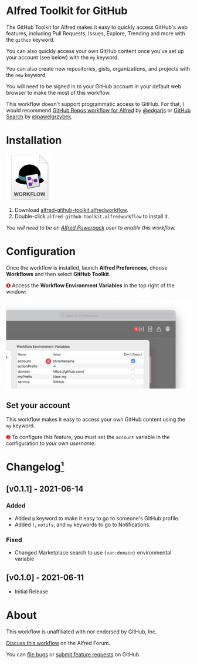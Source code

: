 # Alfred Toolkit for GitHub

The GitHub Toolkit for Alfred makes it easy to quickly access GitHub's web features, including Pull Requests, Issues, Explore, Trending and more with the `github` keyword.

You can also quickly access your own GitHub content once you've set up your account (see below) with the `my` keyword.

You can also create new repositories, gists, organizations, and projects with the `new` keyword.

You will need to be signed in to your GitHub account in your default web browser to make the most of this workflow.

This workflow doesn't support programmatic access to GitHub. For that, I would recommend [GitHub Repos workflow for Alfred](https://github.com/edgarjs/alfred-github-repos) by [@edgarjs](https://github.com/edgarjs) or [GitHub Search](https://github.com/pawelgrzybek/alfred-github-search) by [@pawelgrzybek](https://github.com/pawelgrzybek/).

# Installation

<a href="https://github.com/chrismessina/alfred-github-toolkit/releases/latest"><img src="./assets/icon-workflow.png" alt="Workflow File Icon" width="128" height="128"></a>

1. Download [alfred-github-toolkit.alfredworkflow](https://github.com/chrismessina/alfred-github-toolkit/releases/latest).
2. Double-click `alfred-github-toolkit.alfredworkflow` to install it.

_You will need to be an [Alfred Powerpack](https://www.alfredapp.com/powerpack/) user to enable this workflow._

# Configuration

Once the workflow is installed, launch **Alfred Preferences**, choose **Workflows** and then select **GitHub Toolkit**.

<span style="color:red;">➊</span> Access the **Workflow Environment Variables** in the top right of the window:

<img src="./assets/workflow-config.png" alt="How to access the Alfred Workflow Environment Variables">

## Set your account

This workflow makes it easy to access your own GitHub content using the `my` keyword.

<span style="color:red;">➋</span> To configure this feature, you must set the `account` variable in the configuration to *your own username*.

# Changelog[¹](https://keepachangelog.com/)

## [v0.1.1] - 2021-06-14
### Added
- Added `@` keyword to make it easy to go to someone's GitHub profile.
- Added `!`, `notifs`, and `my` keywords to go to Notifications.

### Fixed
- Changed Marketplace search to use `{var:domain}` environmental variable

## [v0.1.0] - 2021-06-11
- Initial Release

# About

This workflow is unaffiliated with nor endorsed by GitHub, Inc.

[Discuss this workflow](https://www.alfredforum.com/topic/16992-alfred-toolkit-for-github/) on the Alfred Forum.

You can [file bugs](https://github.com/chrismessina/alfred-github-toolkit/issues/new) or [submit feature requests](https://github.com/chrismessina/alfred-github-toolkit/issues/new) on GitHub.

